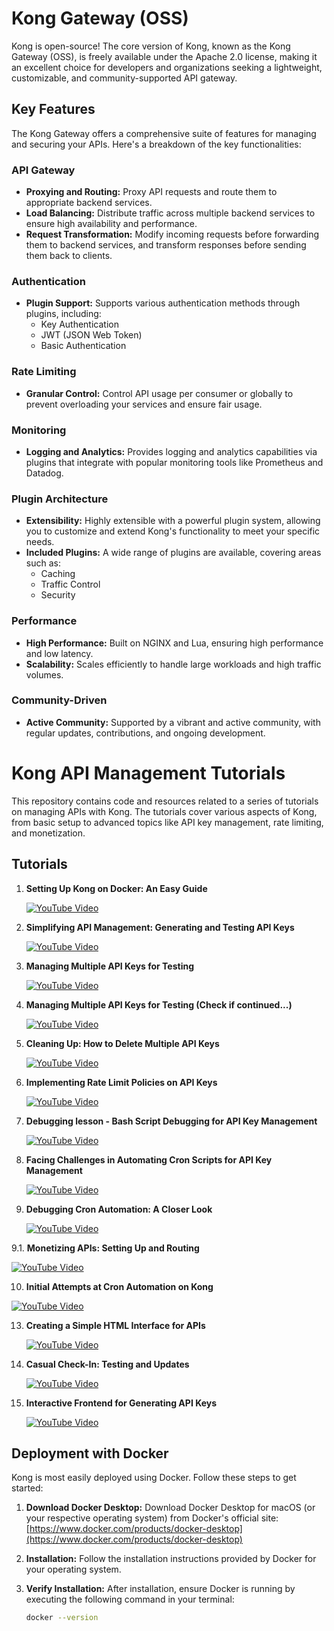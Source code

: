 # Kong Gateway (OSS)

Kong is open-source! The core version of Kong, known as the Kong Gateway (OSS), is freely available under the Apache 2.0 license, making it an excellent choice for developers and organizations seeking a lightweight, customizable, and community-supported API gateway.

## Key Features

The Kong Gateway offers a comprehensive suite of features for managing and securing your APIs. Here's a breakdown of the key functionalities:

### API Gateway

*   **Proxying and Routing:** Proxy API requests and route them to appropriate backend services.
*   **Load Balancing:** Distribute traffic across multiple backend services to ensure high availability and performance.
*   **Request Transformation:** Modify incoming requests before forwarding them to backend services, and transform responses before sending them back to clients.

### Authentication

*   **Plugin Support:** Supports various authentication methods through plugins, including:
    *   Key Authentication
    *   JWT (JSON Web Token)
    *   Basic Authentication

### Rate Limiting

*   **Granular Control:** Control API usage per consumer or globally to prevent overloading your services and ensure fair usage.

### Monitoring

*   **Logging and Analytics:** Provides logging and analytics capabilities via plugins that integrate with popular monitoring tools like Prometheus and Datadog.

### Plugin Architecture

*   **Extensibility:** Highly extensible with a powerful plugin system, allowing you to customize and extend Kong's functionality to meet your specific needs.
*   **Included Plugins:** A wide range of plugins are available, covering areas such as:
    *   Caching
    *   Traffic Control
    *   Security

### Performance

*   **High Performance:** Built on NGINX and Lua, ensuring high performance and low latency.
*   **Scalability:** Scales efficiently to handle large workloads and high traffic volumes.

### Community-Driven

*   **Active Community:** Supported by a vibrant and active community, with regular updates, contributions, and ongoing development.


# Kong API Management Tutorials

This repository contains code and resources related to a series of tutorials on managing APIs with Kong. The tutorials cover various aspects of Kong, from basic setup to advanced topics like API key management, rate limiting, and monetization.

## Tutorials

1. **Setting Up Kong on Docker: An Easy Guide**
   
   [![YouTube Video](https://img.youtube.com/vi/Bjg1BCWrW5U/0.jpg)](https://www.youtube.com/watch?v=Bjg1BCWrW5U)

2. **Simplifying API Management: Generating and Testing API Keys**
   
   [![YouTube Video](https://img.youtube.com/vi/iLfzm8b-z3E/0.jpg)](https://www.youtube.com/watch?v=iLfzm8b-z3E)

3. **Managing Multiple API Keys for Testing**
   
   [![YouTube Video](https://img.youtube.com/vi/bA68YOXuN64/0.jpg)](https://www.youtube.com/watch?v=bA68YOXuN64)

4. **Managing Multiple API Keys for Testing (Check if continued...)**
   
   [![YouTube Video](https://img.youtube.com/vi/2dmTmxrx3Oc/0.jpg)](https://www.youtube.com/watch?v=2dmTmxrx3Oc)

5. **Cleaning Up: How to Delete Multiple API Keys**
   
   [![YouTube Video](https://img.youtube.com/vi/OiItvVAw3Lk/0.jpg)](https://www.youtube.com/watch?v=OiItvVAw3Lk)

6. **Implementing Rate Limit Policies on API Keys**
    
   [![YouTube Video](https://img.youtube.com/vi/ixoK80672ZQ/0.jpg)](https://www.youtube.com/watch?v=ixoK80672ZQ)

7. **Debugging lesson - Bash Script Debugging for API Key Management**
    
   [![YouTube Video](https://img.youtube.com/vi/z1vGLt_VY2w/0.jpg)](https://www.youtube.com/watch?v=z1vGLt_VY2w)

8. **Facing Challenges in Automating Cron Scripts for API Key Management**
    
   [![YouTube Video](https://img.youtube.com/vi/7wOKrmS34L8/0.jpg)](https://www.youtube.com/watch?v=7wOKrmS34L8)

9. **Debugging Cron Automation: A Closer Look**  

   [![YouTube Video](https://img.youtube.com/vi/r3o7HuV01E4/0.jpg)](https://www.youtube.com/watch?v=r3o7HuV01E4)
   
9.1. **Monetizing APIs: Setting Up and Routing**  

[![YouTube Video](https://img.youtube.com/vi/O09XHPOWyX0/0.jpg)](https://www.youtube.com/watch?v=O09XHPOWyX0)  


10. **Initial Attempts at Cron Automation on Kong**

[![YouTube Video](https://img.youtube.com/vi/859BHMjAyKU/0.jpg)](https://www.youtube.com/watch?v=859BHMjAyKU)  

    

13. **Creating a Simple HTML Interface for APIs**  

    [![YouTube Video](https://img.youtube.com/vi/FnqX7998bAI/0.jpg)](https://www.youtube.com/watch?v=FnqX7998bAI)
    
    

15. **Casual Check-In: Testing and Updates**
    
    [![YouTube Video](https://img.youtube.com/vi/QW8U84-ptJ4/0.jpg)](https://www.youtube.com/watch?v=QW8U84-ptJ4)
    
    

17. **Interactive Frontend for Generating API Keys**
    
    [![YouTube Video](https://img.youtube.com/vi/qwpmtm4vaeM/0.jpg)](https://www.youtube.com/watch?v=qwpmtm4vaeM)
    
    


## Deployment with Docker

Kong is most easily deployed using Docker. Follow these steps to get started:

1. **Download Docker Desktop:** Download Docker Desktop for macOS (or your respective operating system) from Docker's official site: [https://www.docker.com/products/docker-desktop](https://www.docker.com/products/docker-desktop)

2. **Installation:** Follow the installation instructions provided by Docker for your operating system.

3. **Verify Installation:** After installation, ensure Docker is running by executing the following command in your terminal:

   ```bash
   docker --version
